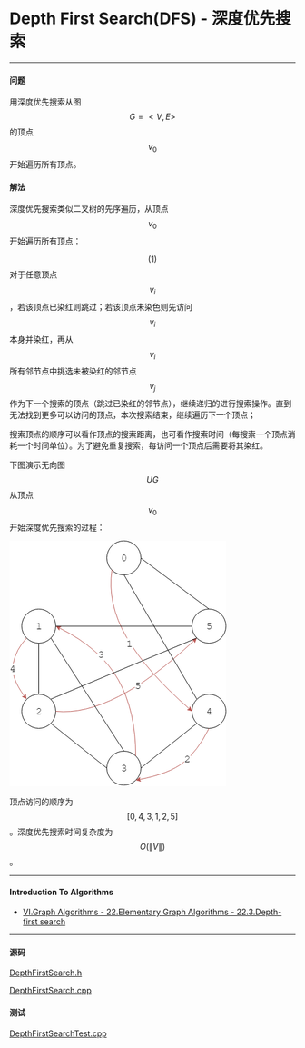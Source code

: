 <script type="text/javascript" src="https://cdnjs.cloudflare.com/ajax/libs/mathjax/2.7.1/MathJax.js?config=TeX-AMS-MML_HTMLorMML"></script>

# Depth First Search(DFS) - 深度优先搜索

--------

#### 问题

用深度优先搜索从图$$ G = <V,E> $$的顶点$$ v_0 $$开始遍历所有顶点。

#### 解法

深度优先搜索类似二叉树的先序遍历，从顶点$$ v_0 $$开始遍历所有顶点：

$$ (1) $$ 对于任意顶点$$ v_i $$，若该顶点已染红则跳过；若该顶点未染色则先访问$$ v_i $$本身并染红，再从$$ v_i $$所有邻节点中挑选未被染红的邻节点$$ v_j $$作为下一个搜索的顶点（跳过已染红的邻节点），继续递归的进行搜索操作。直到无法找到更多可以访问的顶点，本次搜索结束，继续遍历下一个顶点；

搜索顶点的顺序可以看作顶点的搜索距离，也可看作搜索时间（每搜索一个顶点消耗一个时间单位）。为了避免重复搜索，每访问一个顶点后需要将其染红。

下图演示无向图$$ UG $$从顶点$$ v_0 $$开始深度优先搜索的过程：

![DepthFirstSearch1.png](../res/DepthFirstSearch1.png)

顶点访问的顺序为$$ [0, 4, 3, 1, 2, 5] $$。深度优先搜索时间复杂度为$$ O(\| V \|) $$。

--------

#### Introduction To Algorithms

* [VI.Graph Algorithms - 22.Elementary Graph Algorithms - 22.3.Depth-first search](https://www.google.com/search?q=Introduction+to+Algorithms+3rd+Edition+pdf)

--------

#### 源码

[DepthFirstSearch.h](https://github.com/linrongbin16/Way-to-Algorithm/blob/master/src/GraphTheory/Traverse/DepthFirstSearch.h)

[DepthFirstSearch.cpp](https://github.com/linrongbin16/Way-to-Algorithm/blob/master/src/GraphTheory/Traverse/DepthFirstSearch.cpp)

#### 测试

[DepthFirstSearchTest.cpp](https://github.com/linrongbin16/Way-to-Algorithm/blob/master/src/GraphTheory/Traverse/DepthFirstSearchTest.cpp)
